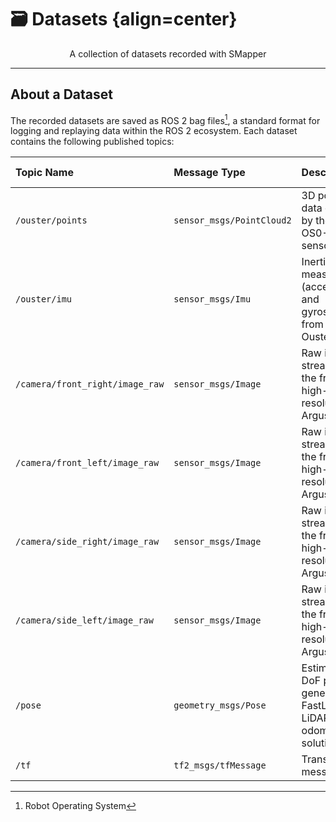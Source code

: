 # 🗃️ Datasets {align=center}

<p align="center">A collection of datasets recorded with SMapper</p>

---

## About a Dataset

The recorded datasets are saved as ROS 2 bag files[^1], a standard format for logging and replaying data within the ROS 2 ecosystem.
Each dataset contains the following published topics:

| Topic Name                      | Message Type              | Description                                                                 | Frequency ^\[Hz\]^ |
| :------------------------------ | :------------------------ | :-------------------------------------------------------------------------- | :----------------: |
| `/ouster/points`                | `sensor_msgs/PointCloud2` | 3D point cloud data captured by the Ouster OS0-64 LiDAR sensor.             |         10         |
| `/ouster/imu`                   | `sensor_msgs/Imu`         | Inertial measurements (accelerometer and gyroscope) from the Ouster IMU.    |        100         |
| `/camera/front_right/image_raw` | `sensor_msgs/Image`       | Raw image stream from the front-right high-resolution Argus camera.         |         30         |
| `/camera/front_left/image_raw`  | `sensor_msgs/Image`       | Raw image stream from the front-right high-resolution Argus camera.         |         30         |
| `/camera/side_right/image_raw`  | `sensor_msgs/Image`       | Raw image stream from the front-right high-resolution Argus camera.         |         30         |
| `/camera/side_left/image_raw`   | `sensor_msgs/Image`       | Raw image stream from the front-right high-resolution Argus camera.         |         30         |
| `/pose`                         | `geometry_msgs/Pose`      | Estimated 6-DoF pose generated by FastLIO, a LiDAR-based odometry solution. |         10         |
| `/tf`                           | `tf2_msgs/tfMessage`      | Transformation messages                                                     |         x          |

[^1]: Robot Operating System
